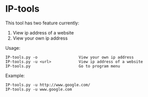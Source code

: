 IP-tools
========

This tool has two feature currently:

  1. View ip address of a website
  2. View your own ip address
  
Usage:

	IP-tools.py -o                  View your own ip address
	IP-tools.py -u <url>            View ip address of a website
	IP-tools.py                     Go to program menu  
  
  Example:
  
	IP-tools.py -u http://www.google.com/
	IP-tools.py -u www.google.com
	
  
  

